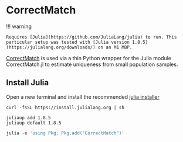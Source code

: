 # CorrectMatch

!!! warning

    Requires [Julia](https://github.com/JuliaLang/julia) to run. This particular setup was tested with [Julia version 1.8.5](https://julialang.org/downloads/) on an M1 MBP.

[CorrectMatch](https://github.com/computationalprivacy/pycorrectmatch) is used via a thin Python wrapper for the Julia module CorrectMatch.jl to estimate uniqueness from small population samples.

## Install Julia

Open a new terminal and install the recommended [julia installer](https://julialang.org/downloads/)
``` shell title="Install Julia"
curl -fsSL https://install.julialang.org | sh
```

``` shell title="Download Julia version 1.8.5 and set default to 1.8.5"
juliaup add 1.8.5
juliaup default 1.8.5
```

``` julia title="Add CorrectMatch package to Julia"
julia -e 'using Pkg; Pkg.add("CorrectMatch")'
```
